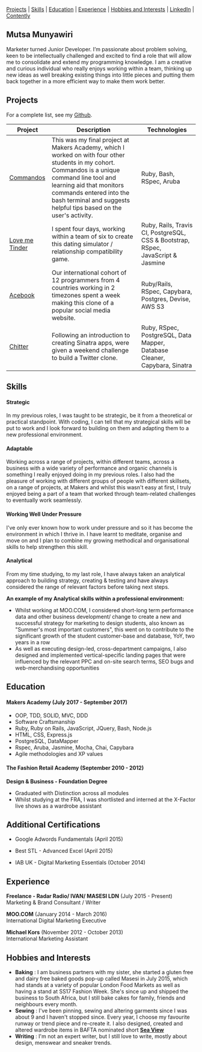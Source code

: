 
[Projects](#projects) | [Skills](#skills) | [Education](#education) | [Experience](#experience) | [Hobbies and Interests](#hobbies-and-interests) | [LinkedIn](http://www.linkedin.com/in/mutsa-munyawiri-44873362) | [Contently](http://mutsamunyawiri.contently.com)

## Mutsa Munyawiri

Marketer turned Junior Developer. I’m passionate about problem solving, keen to be intellectually challenged and excited to find a role that will allow me to consolidate and extend my programming knowledge. I am a creative and curious individual who really enjoys working within a team, thinking up new ideas as well breaking existing things into little pieces and putting them back together in a more efficient way to make them work better.


## Projects

For a complete list, see my [Github](https://github.com/memunyawiri).

| Project   | Description | Technologies |
|---        |---         |---           |
| [Commandos](https://github.com/memunyawiri/commandos) | This was my final project at Makers Academy, which I worked on with four other students in my cohort. Commandos is a unique command line tool and learning aid that monitors commands entered into the bash terminal and suggests helpful tips based on the user's activity.| Ruby, Bash, RSpec, Aruba
| [Love me Tinder](https://github.com/memunyawiri/love-me-tinder) | I spent four days, working within a team of six to create this dating simulator / relationship compatibility game. | Ruby, Rails, Travis CI, PostgreSQL, CSS & Bootstrap, RSpec, JavaScript & Jasmine |
| [Acebook](https://github.com/memunyawiri/acebook-remote-july-2017) | Our international cohort of 12 programmers from 4 countries working in 2 timezones spent a week making this clone of a popular social media website.  | Ruby/Rails, RSpec, Capybara, Postgres, Devise, AWS S3 |
| [Chitter](https://github.com/memunyawiri/chitter-challenge) | Following an introduction to creating Sinatra apps, were given a weekend challenge to build a Twitter clone. | Ruby, RSpec, PostgreSQL, Data Mapper, Database Cleaner, Capybara, Sinatra|


## Skills

#### Strategic

In my previous roles, I was taught to be strategic, be it from a theoretical or practical standpoint. 
With coding, I can tell that my strategical skills will be put to work and I look forward to building on them and adapting them to a new professional environment.

#### Adaptable

Working across a range of projects, within different teams, across a business with a wide variety of performance and organic channels is something I really enjoyed doing in my previous roles. I also had the pleasure of working with different groups of people with different skillsets, on a range of projects, at Makers and whilst this wasn't easy at first, I truly enjoyed being a part of a team that worked through team-related challenges to eventually work seamlessly.

#### Working Well Under Pressure

I've only ever known how to work under pressure and so it has become the environment in which I thrive in. 
I have learnt to meditate, organise and move on and I plan to combine my growing methodical and organisational skills to help strengthen this skill.

#### Analytical

From my time studying, to my last role, I have always taken an analytical approach to building strategy, creating & testing and have always considered the range of relevant factors before taking next steps.

**An example of my Analytical skills within a professional environment:**

- Whilst working at MOO.COM, I considered short-long term performance data and other business development/ change to create a new and successful strategy for marketing to design students, also known as "Summer's most important customers", this went on to contribute to the significant growth of the student customer-base and database, YoY, two years in a row
- As well as executing design-led, cross-department campaigns, I also designed and implemented vertical-specific landing pages that were influenced by the relevant PPC and on-site search terms, SEO bugs and web-merchandising opportunities


## Education

#### Makers Academy (July 2017 - September 2017)

- OOP, TDD, SOLID, MVC, DDD
- Software Craftsmanship
- Ruby, Ruby on Rails, JavaScript, JQuery, Bash, Node.js
- HTML, CSS, Express.js
- PostgreSQL, DataMapper
- Rspec, Aruba, Jasmine, Mocha, Chai, Capybara
- Agile methodologies and XP values

#### The Fashion Retail Academy (September 2010 - 2012)

**Design & Business - Foundation Degree**
- Graduated with Distinction across all modules
- Whilst studying at the FRA, I was shortlisted and interned at the X-Factor live shows as a wardrobe assistant

## Additional Certifications

- Google Adwords Fundamentals (April 2015)

- Best STL - Advanced Excel (April 2015)

- IAB UK - Digital Marketing Essentials (October 2014)

## Experience

**Freelance - Radar Radio/ IVAN/ MASESI LDN** (July 2015 - Present)    
Marketing & Brand Consultant / Writer

**MOO.COM** (January 2014 - March 2016)    
International Digital Marketing Executive 

**Michael Kors** (November 2012 - October 2013)   
International Marketing Assistant  

## Hobbies and Interests
- **Baking** : I am business partners with my sister, she started a gluten free and dairy free baked goods pop-up called Masesi in July 2015, which had stands at a variety of popular London Food Markets as well as having a stand at SS17 Fashion Week. She's since up and shipped the business to South Africa, but I still bake cakes for family, friends and neighbours every month.
- **Sewing** : I've been pinning, sewing and altering garments since I was about 9 and I haven't stopped since. Every year, I choose my favourite runway or trend piece and re-create it. I also designed, created and altered wardrobe items in BAFTA nominated short **[Sea View](http://vimeo.com/79130177)**
- **Writing** : I'm not an expert writer, but I still love to write, mostly about design, menswear and sneaker trends.
